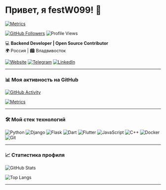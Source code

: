 # Привет, я festW099! 👋

[![Metrics](https://github.com/festW099/festW099/blob/main/github-metrics.svg)](https://github.com/lowlighter/metrics) 

[![GitHub Followers](https://img.shields.io/github/followers/festW099?label=Follow%20me&style=social)](https://github.com/festW099)
![Profile Views](https://komarev.com/ghpvc/?username=festW099&color=blueviolet&label=Profile+Views)

💻 **Backend Developer | Open Source Contributor**  
🌍 Россия | 🏙️ Владвивосток  

[![Website](https://img.shields.io/badge/-Мой_Сайт-000000?style=flat&logo=google-chrome)](https://example.com)
[![Telegram](https://img.shields.io/badge/-Telegram-0088CC?style=flat&logo=telegram)](https://t.me/your_tg)
[![LinkedIn](https://img.shields.io/badge/-LinkedIn-0A66C2?style=flat&logo=linkedin)](https://linkedin.com/in/your-profile)

---

### 📊 **Моя активность на GitHub**  

[![GitHub Activity](https://github-readme-activity-graph.vercel.app/graph?username=festW099&theme=react-dark&hide_border=true&area=true&custom_title=Моя%20активность)](https://github.com/festW099)

[![Metrics](https://metrics.lecoq.io/festW099?template=classic&base=header%2C%20activity%2C%20community%2C%20repositories%2C%20metadata&languages=1&followup=1&achievements=1&lines=1&repositories=100&repositories.batch=100&repositories.forks=false&repositories.affiliations=owner&config.timezone=Europe%2FMoscow)](https://github.com/festW099)

---

### 🛠 **Мой стек технологий**  

![Python](https://img.shields.io/badge/-Python-3776AB?style=flat&logo=python&logoColor=white)
![Django](https://img.shields.io/badge/-Django-092E20?style=flat&logo=django&logoColor=white)
![Flask](https://img.shields.io/badge/-Flask-000000?style=flat&logo=flask&logoColor=white)
![Dart](https://img.shields.io/badge/-Dart-0175C2?style=flat&logo=dart&logoColor=white)
![Flutter](https://img.shields.io/badge/-Flutter-02569B?style=flat&logo=flutter&logoColor=white)
![JavaScript](https://img.shields.io/badge/-JavaScript-F7DF1E?style=flat&logo=javascript&logoColor=black)
![C++](https://img.shields.io/badge/-C++-00599C?style=flat&logo=c%2B%2B&logoColor=white)
![Docker](https://img.shields.io/badge/-Docker-2496ED?style=flat&logo=docker&logoColor=white)
![Git](https://img.shields.io/badge/-Git-F05032?style=flat&logo=git&logoColor=white)

---

### 📈 **Статистика профиля**  

![GitHub Stats](https://github-readme-stats.vercel.app/api?username=festW099&show_icons=true&theme=radical&hide_border=true&include_all_commits=true)

![Top Langs](https://github-readme-stats.vercel.app/api/top-langs/?username=festW099&layout=compact&theme=dark&hide_border=true)

---
